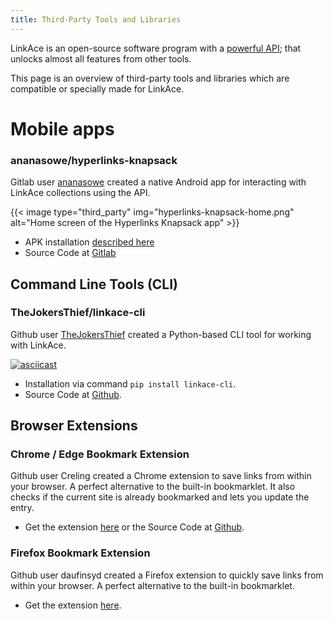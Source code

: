 ```yaml
---
title: Third-Party Tools and Libraries
---
```


LinkAce is an open-source software program with a [powerful API](https://linkace.stoplight.io/docs/api-docs); that unlocks almost all features from other tools.

This page is an overview of third-party tools and libraries which are compatible or specially made for LinkAce.

# Mobile apps

### ananasowe/hyperlinks-knapsack

Gitlab user [ananasowe](https://gitlab.com/ananasowe) created a native Android app for interacting with LinkAce collections using the API.

{{< image type="third_party" img="hyperlinks-knapsack-home.png" alt="Home screen of the Hyperlinks Knapsack app" >}}

* APK installation [described here](https://gitlab.com/ananasowe/hyperlinks-knapsack#install)
* Source Code at [Gitlab](https://gitlab.com/ananasowe/hyperlinks-knapsack)

## Command Line Tools (CLI)

###  TheJokersThief/linkace-cli 

Github user [TheJokersThief](https://github.com/TheJokersThief) created a Python-based CLI tool for working with LinkAce.

[![asciicast](https://asciinema.org/a/UO74II9ajDXaNjbwpmxaFdWZX.svg)](https://asciinema.org/a/UO74II9ajDXaNjbwpmxaFdWZX)

* Installation via command `pip install linkace-cli`.
* Source Code at [Github](https://github.com/TheJokersThief/linkace-cli).


## Browser Extensions

### Chrome / Edge Bookmark Extension

Github user Creling created a Chrome extension to save links from within your browser. A perfect alternative to the built-in bookmarklet. It also checks if the current site is already bookmarked and lets you update the entry.

* Get the extension [here](https://chrome.google.com/webstore/detail/yet-another-linkace-exten/ladekkfhihppgfcjgaimgggecekfhmho) or the Source Code at
[Github](https://github.com/Creling/Yet-Another-LinkAce-Extension).

### Firefox Bookmark Extension

Github user daufinsyd created a Firefox extension to quickly save links from within your browser. A perfect alternative to the built-in bookmarklet.

* Get the extension [here](https://addons.mozilla.org/de/firefox/addon/linkace-bookmarklet/).
